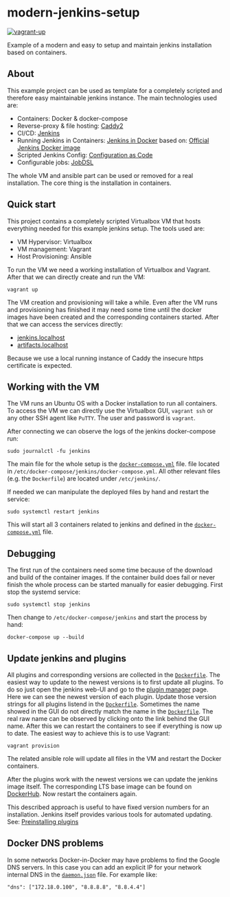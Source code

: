 modern-jenkins-setup
====================

[![vagrant-up](https://github.com/langchr86/modern-jenkins-setup/actions/workflows/vagrant-up.yml/badge.svg)](https://github.com/langchr86/modern-jenkins-setup/actions/workflows/vagrant-up.yml)

Example of a modern and easy to setup and maintain jenkins installation based on containers.



About
-----

This example project can be used as template for a completely scripted
and therefore easy maintainable jenkins instance.
The main technologies used are:

* Containers: Docker & docker-compose
* Reverse-proxy & file hosting: [Caddy2](https://caddyserver.com/v2)
* CI/CD: [Jenkins](https://www.jenkins.io/)
* Running Jenkins in Containers: [Jenkins in Docker](https://www.jenkins.io/doc/book/installing/docker/)
  based on: [Official Jenkins Docker image](https://github.com/jenkinsci/docker/blob/master/README.md)
* Scripted Jenkins Config: [Configuration as Code](https://plugins.jenkins.io/configuration-as-code/)
* Configurable jobs: [JobDSL](https://plugins.jenkins.io/job-dsl/)

The whole VM and ansible part can be used or removed for a real installation.
The core thing is the installation in containers.


Quick start
-----------

This project contains a completely scripted Virtualbox VM that hosts everything needed for this example jenkins setup.
The tools used are:

* VM Hypervisor: Virtualbox
* VM management: Vagrant
* Host Provisioning: Ansible

To run the VM we need a working installation of Virtualbox and Vagrant.
After that we can directly create and run the VM:

~~~~~~
vagrant up
~~~~~~

The VM creation and provisioning will take a while.
Even after the VM runs and provisioning has finished it may need some time until the docker images
have been created and the corresponding containers started.
After that we can access the services directly:

* [jenkins.localhost](https://jenkins.localhost/)
* [artifacts.localhost](https://artifacts.localhost/)

Because we use a local running instance of Caddy the insecure https certificate is expected.



Working with the VM
-------------------

The VM runs an Ubuntu OS with a Docker installation to run all containers.
To access the VM we can directly use the Virtualbox GUI, `vagrant ssh` or any other SSH agent like `PuTTY`.
The user and password is `vagrant`.

After connecting we can observe the logs of the jenkins docker-compose run:

~~~~~~
sudo journalctl -fu jenkins
~~~~~~

The main file for the whole setup is the [`docker-compose.yml`] file.
file located in `/etc/docker-compose/jenkins/docker-compose.yml`.
All other relevant files (e.g. the `Dockerfile`) are located under `/etc/jenkins/`.

If needed we can manipulate the deployed files by hand and restart the service:

~~~~~~
sudo systemctl restart jenkins
~~~~~~

This will start all 3 containers related to jenkins and defined in the [`docker-compose.yml`] file.



Debugging
---------

The first run of the containers need some time because of the download and build of the container images.
If the container build does fail or never finish the whole process can be started manually for easier debugging.
First stop the systemd service:

~~~~~~
sudo systemctl stop jenkins
~~~~~~

Then change to `/etc/docker-compose/jenkins` and start the process by hand:

~~~~~~
docker-compose up --build
~~~~~~



Update jenkins and plugins
--------------------------

All plugins and corresponding versions are collected in the [`Dockerfile`].
The easiest way to update to the newest versions is to first update all plugins.
To do so just open the jenkins web-UI and go to the [plugin manager](https://jenkins.localhost/pluginManager/) page.
Here we can see the newest version of each plugin.
Update those version strings for all plugins listend in the [`Dockerfile`].
Sometimes the name showed in the GUI do not directly match the name in the [`Dockerfile`].
The real raw name can be observed by clicking onto the link behind the GUI name.
After this we can restart the containers to see if everything is now up to date.
The easiest way to achieve this is to use Vagrant:

~~~~~~
vagrant provision
~~~~~~

The related ansible role will update all files in the VM and restart the Docker containers.

After the plugins work with the newest versions we can update the jenkins image itself.
The corresponding LTS base image can be found on [DockerHub](https://hub.docker.com/r/jenkins/jenkins/tags?page=1&name=lts-jdk11).
Now restart the containers again.

This described approach is useful to have fixed version numbers for an installation.
Jenkins itself provides various tools for automated updating.
See: [Preinstalling plugins](https://github.com/jenkinsci/docker/blob/master/README.md#preinstalling-plugins)



Docker DNS problems
-------------------

In some networks Docker-in-Docker may have problems to find the Google DNS servers.
In this case you can add an explicit IP for your network internal DNS in the [`daemon.json`] file.
For example like:

~~~~~~
"dns": ["172.18.0.100", "8.8.8.8", "8.8.4.4"]
~~~~~~



[`Dockerfile`]: ansible/roles/jenkins/files/Dockerfile
[`docker-compose.yml`]: ansible/roles/jenkins/templates/docker-compose.yml
[`daemon.json`]: ansible/roles/jenkins/files/docker/daemon.json
